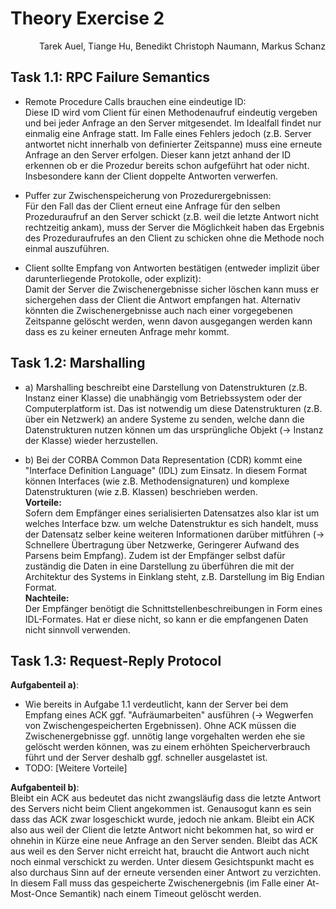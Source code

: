 # Theory Exercise 2

<p style="text-align: right">Tarek Auel, Tiange Hu, Benedikt Christoph Naumann, Markus Schanz</p>

## Task 1.1: RPC Failure Semantics
- Remote Procedure Calls brauchen eine eindeutige ID:  
Diese ID wird vom Client für einen Methodenaufruf eindeutig vergeben und bei jeder Anfrage an den Server mitgesendet. Im
Idealfall findet nur einmalig eine Anfrage statt. Im Falle eines Fehlers jedoch (z.B. Server antwortet nicht innerhalb
von definierter Zeitspanne) muss eine erneute Anfrage an den Server erfolgen. Dieser kann jetzt anhand der ID erkennen
ob er die Prozedur bereits schon aufgeführt hat oder nicht. Insbesondere kann der Client doppelte Antworten verwerfen.

- Puffer zur Zwischenspeicherung von Prozedurergebnissen:  
Für den Fall das der Client erneut eine Anfrage für den selben Prozeduraufruf an den Server schickt (z.B. weil die
letzte Antwort nicht rechtzeitig ankam), muss der Server die Möglichkeit haben das Ergebnis des Prozeduraufrufes an den
Client zu schicken ohne die Methode noch einmal auszuführen.

- Client sollte Empfang von Antworten bestätigen (entweder implizit über darunterliegende Protokolle, oder explizit):  
Damit der Server die Zwischenergebnisse sicher löschen kann muss er sichergehen dass der Client die Antwort empfangen
hat. Alternativ könnten die Zwischenergebnisse auch nach einer vorgegebenen Zeitspanne gelöscht werden, wenn davon
ausgegangen werden kann dass es zu keiner erneuten Anfrage mehr kommt.

## Task 1.2: Marshalling
- a) Marshalling beschreibt eine Darstellung von Datenstrukturen (z.B. Instanz einer Klasse)  die unabhängig vom
Betriebssystem oder der Computerplatform ist. Das ist notwendig um diese Datenstrukturen (z.B. über ein Netzwerk) an
andere Systeme zu senden, welche dann die Datenstrukturen nutzen können um das ursprüngliche Objekt (-> Instanz der Klasse)
wieder herzustellen.

- b) Bei der CORBA Common Data Representation (CDR) kommt eine "Interface Definition Language" (IDL) zum Einsatz. In
diesem Format können Interfaces (wie z.B. Methodensignaturen) und komplexe Datenstrukturen (wie z.B. Klassen)
beschrieben werden.  
**Vorteile:**  
Sofern dem Empfänger eines serialisierten Datensatzes also klar ist um welches Interface bzw. um welche Datenstruktur es
sich handelt, muss der Datensatz selber keine weiteren Informationen darüber mitführen (-> Schnellere Übertragung über
Netzwerke, Geringerer Aufwand des Parsens beim Empfang). Zudem ist der Empfänger selbst dafür zuständig die Daten in
eine Darstellung zu überführen die mit der Architektur des Systems in Einklang steht, z.B. Darstellung im Big Endian
Format.  
**Nachteile:**  
Der Empfänger benötigt die Schnittstellenbeschreibungen in Form eines IDL-Formates. Hat er diese nicht, so kann er die
empfangenen Daten nicht sinnvoll verwenden.

## Task 1.3: Request-Reply Protocol
**Aufgabenteil a)**:  
* Wie bereits in Aufgabe 1.1 verdeutlicht, kann der Server bei dem Empfang eines ACK ggf. "Aufräumarbeiten" ausführen
(-> Wegwerfen von Zwischengespeicherten Ergebnissen). Ohne ACK müssen die Zwischenergebnisse ggf. unnötig lange
vorgehalten werden ehe sie gelöscht werden können, was zu einem erhöhten Speicherverbrauch führt und der Server deshalb
ggf. schneller ausgelastet ist.
* TODO: [Weitere Vorteile]

**Aufgabenteil b)**:  
Bleibt ein ACK aus bedeutet das nicht zwangsläufig dass die letzte Antwort des Servers nicht beim Client angekommen ist.
Genausogut kann es sein dass das ACK zwar losgeschickt wurde, jedoch nie ankam. Bleibt ein ACK also aus weil der Client
die letzte Antwort nicht bekommen hat, so wird er ohnehin in Kürze eine neue Anfrage an den Server senden. Bleibt das
ACK aus weil es den Server nicht erreicht hat, braucht die Antwort auch nicht noch einmal verschickt zu werden. Unter
diesem Gesichtspunkt macht es also durchaus Sinn auf der erneute versenden einer Antwort zu verzichten. In diesem Fall
muss das gespeicherte Zwischenergebnis (im Falle einer At-Most-Once Semantik) nach einem Timeout gelöscht werden.
